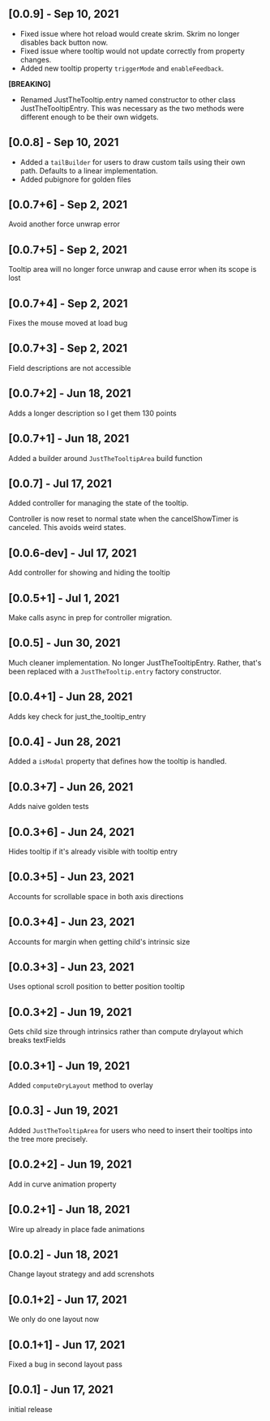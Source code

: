 ## [0.0.9] - Sep 10, 2021
* Fixed issue where hot reload would create skrim. Skrim no longer disables back button now.
* Fixed issue where tooltip would not update correctly from property changes.
* Added new tooltip property `triggerMode` and `enableFeedback`.

**[BREAKING]**
* Renamed JustTheTooltip.entry named constructor to other class JustTheTooltipEntry. This was necessary as the two methods were different enough to be their own widgets.

## [0.0.8] - Sep 10, 2021
* Added a `tailBuilder` for users to draw custom tails using their own path. Defaults to a linear implementation.
* Added pubignore for golden files

## [0.0.7+6] - Sep 2, 2021
Avoid another force unwrap error

## [0.0.7+5] - Sep 2, 2021
Tooltip area will no longer force unwrap and cause error when its scope is lost

## [0.0.7+4] - Sep 2, 2021
Fixes the mouse moved at load bug

## [0.0.7+3] - Sep 2, 2021
Field descriptions are not accessible

## [0.0.7+2] - Jun 18, 2021
Adds a longer description so I get them 130 points

## [0.0.7+1] - Jun 18, 2021
Added a builder around `JustTheTooltipArea` build function

## [0.0.7] - Jul 17, 2021
Added controller for managing the state of the tooltip.

Controller is now reset to normal state when the cancelShowTimer is canceled. This avoids weird states.

## [0.0.6-dev] - Jul 17, 2021
Add controller for showing and hiding the tooltip

## [0.0.5+1] - Jul 1, 2021
Make calls async in prep for controller migration.

## [0.0.5] - Jun 30, 2021
Much cleaner implementation. No longer JustTheTooltipEntry. Rather, that's been replaced with a `JustTheTooltip.entry` factory constructor.

## [0.0.4+1] - Jun 28, 2021
Adds key check for just_the_tooltip_entry

## [0.0.4] - Jun 28, 2021
Added a `isModal` property that defines how the tooltip is handled.

## [0.0.3+7] - Jun 26, 2021
Adds naive golden tests

## [0.0.3+6] - Jun 24, 2021
Hides tooltip if it's already visible with tooltip entry

## [0.0.3+5] - Jun 23, 2021
Accounts for scrollable space in both axis directions

## [0.0.3+4] - Jun 23, 2021
Accounts for margin when getting child's intrinsic size

## [0.0.3+3] - Jun 23, 2021
Uses optional scroll position to better position tooltip

## [0.0.3+2] - Jun 19, 2021
Gets child size through intrinsics rather than compute drylayout which breaks textFields

## [0.0.3+1] - Jun 19, 2021
Added `computeDryLayout` method to overlay


## [0.0.3] - Jun 19, 2021
Added `JustTheTooltipArea` for users who need to insert their tooltips into the tree more precisely.

## [0.0.2+2] - Jun 19, 2021
Add in curve animation property

## [0.0.2+1] - Jun 18, 2021
Wire up already in place fade animations

## [0.0.2] - Jun 18, 2021
Change layout strategy and add screnshots

## [0.0.1+2] - Jun 17, 2021
We only do one layout now

## [0.0.1+1] - Jun 17, 2021
Fixed a bug in second layout pass

## [0.0.1] - Jun 17, 2021
initial release